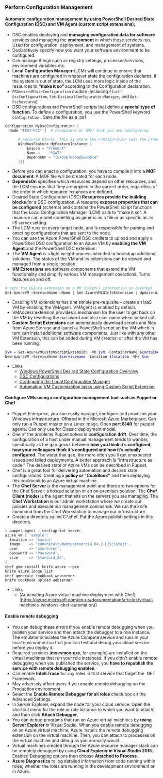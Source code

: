 ### Perform Configuration Management

#### Automate configuration management by using PowerShell Desired State Configuration (DSC) and VM Agent (custom script extensions); 
  * DSC enables deploying and __managing configuration data for software__ services and managing the __environment__ in which these services run. Used for configuration, deployment, and management of systems.
  * Declaratively specify how you want your software environment to be configured.
  * Can manage things such as registry settings, processes/services, environment variables etc.
  * __Local Configuration Manager__ (LCM) will continue to ensure that machines are configured in whatever state the configuration declares. If the system is out of state, the LCM uses more logic inside of the resources to __“make it so”__ according to the Configuration declaration.
  * `PSDesiredStateConfiguration` module (including `Start-DscConfiguration`, `Set-DscLocalConfigurationManager`, and `Get-DscResource`)
  * DSC configurations are PowerShell scripts that define a __special type of function__. To define a configuration, you use the PowerShell keyword `Configuration`. Save the file as a .ps1
  ```powershell
  Configuration MyDscConfiguration {
    Node "TEST-PC1" {  # (computers or VMs) that you are configuring

    	# resource blocks. This is where the configuration sets the properties for the resources
        WindowsFeature MyFeatureInstance {
            Ensure = "Present"
            Name =    "RSAT"
            DependsOn = "[Group]GroupExample"
        }}}
  ```

  * Before you can enact a configuration, you have to compile it into a __MOF document__. A MOF file will be created for each node.
  * __DependsOn__ specifies which resources depend on other resources, and the LCM ensures that they are applied in the correct order, regardless of the order in which resource instances are defined.
  * Desired State Configuration (DSC) __Resources provide the building blocks__ for a DSC configuration. A resource __exposes properties that can be configured__ (schema) and contains the PowerShell script functions that the Local Configuration Manager (LCM) calls to "make it so". A resource can model something as generic as a file or as specific as an IIS server setting.
  * The LCM runs on every target node, and is responsible for parsing and enacting configurations that are sent to the node.
  * You can use the Azure PowerShell DSC cmdlets to upload and apply a PowerShell DSC configuration to an Azure VM by __enabling the VM Agent__ and the PowerShell DSC extension.
  * The __VM Agent__ is a light weight process intended to bootstrap additional solutions. The status of the VM and its extensions can be viewed and managed from a single location.
  * __VM Extensions__ are software components that extend the VM functionality and simplify various VM management operations. Turns features on and off.
  ```powershell
  # sets the BGInfo extension on a VM (helpful information on desktop)
  Get-AzureVM –ServiceName –Name | Set-AzureVMBGInfoExtension | Update-AzureVM

  ```

  * Enabling VM extensions has one simple pre-requisite – create an IaaS VM by enabling the VMAgent. VMAgent is enabled by default.
  * VMAccess extension provides a mechanism for the user to get back on the VM by resetting the password and also user name when locked out.
  * __Custom Script Extensions__ can automatically download scripts and files from Azure Storage and launch a PowerShell script on the VM which in turn can install additional software components. Just like with any other VM Extension, this can be added during VM creation or after the VM has been running.
  ```powershell
  $vm = Set-AzureVMCustomScriptExtension -VM $vm -ContainerName $container -FileName 'start.ps1'
  New-AzureVM -ServiceName $servicename -Location $location -VMs $vm
  ```

  * Links
  	- [Windows PowerShell Desired State Configuration Overview](https://msdn.microsoft.com/en-us/powershell/dsc/overview)
  	- [DSC Configurations](https://msdn.microsoft.com/en-us/powershell/dsc/configurations)
  	- [Configuring the Local Configuration Manager](https://msdn.microsoft.com/en-us/powershell/dsc/metaconfig)
  	- [Automating VM Customization tasks using Custom Script Extension](https://azure.microsoft.com/en-us/documentation/articles/virtual-machines-windows-classic-extensions-customscript/)

#### Configure VMs using a configuration management tool such as Puppet or Chef
  * Puppet Enterprise, you can easily manage, configure and provision your Windows infrastructure. Offered in the Microsft Azure Marketplace. Can only run a Puppet master on a Linux image. Open __port 8140__ for puppet agents. Can only use for Classic deployment model.
  * One of the problems Puppet solves is __configuration drift__. Over time, the configuration of a host under manual management tends to wander, specifically as the gap grows between __how you think it’s configured, how your colleagues think it’s configured and how it’s actually configured__. The wider that gap, the more often you'll get unexpected issues and failed deployments. A better approach is "infrastructure as code." The desired state of Azure VMs can be described in Puppet.
  * Chef is a great tool for delivering automation and desired state configurations. Creating a __policy or “CookBook”__ and then deploying this cookbook to an Azure virtual machine.
  * The __Chef Server__ is the management point and there are two options for the Chef Server: a hosted solution or an on-premises solution. The __Chef Client (node)__ is the agent that sits on the servers you are managing. The __Chef Workstation__ is our admin workstation where we create our policies and execute our management commands. We run the knife command from the Chef Workstation to manage our infrastructure.
  * Create a directory called C:\chef. Put the Azure publish settings in this directory.
  ```powershell
  > puppet agent --configprint server.
  azure_vm { 'sample':   
    location => 'eastus'  
    image    => 'canonical:ubuntuserver:14.04.2-LTS:latest',   
    user     => 'azureuser',   
    password => 'Password',    
    size     => 'Standard_A0',   
  }
  chef gem install knife-azure ––pre
  knife azure image list
  chef generate cookbook webserver
  knife cookbook upload webserver

  ```
  * Links
    - (Automating Azure virtual machine deployment with Chef)[https://azure.microsoft.com/en-us/documentation/articles/virtual-machines-windows-chef-automation/]

#### Enable remote debugging
  * You can debug these errors if you enable remote debugging when you publish your service and then attach the debugger to a role instance. The emulator simulates the Azure Compute service and runs in your local environment so that you can test and debug your cloud service before you deploy it.
  * Required services (__msvsmon.exe__, for example) are installed on the virtual machines that run your role instances. If you didn't enable remote debugging when you published the service, you __have to republish the service with remote debugging enabled__.
  * Can enable __IntelliTrace__ for any roles in that service that target the .NET Framework.
  * May adversely affect users if you enable remote debugging on the Production environment.
  * Select the __Enable Remote Debugger for all roles__ check box on the Advanced Settings.
  * In Server Explorer, expand the node for your cloud service. Open the shortcut menu for the role or role instance to which you want to attach, and then click __Attach Debugger__.
  * You can debug programs that run on Azure virtual machines by __using Server Explorer__ in Visual Studio. When you enable remote debugging on an Azure virtual machine, Azure installs the remote debugging extension on the virtual machine. Then, you can attach to processes on the virtual machine and debug as you normally would.
  * Virtual machines created through the Azure resource manager stack can be remotely debugged by using __Cloud Explorer in Visual Studio 2015__. Enabled Debugging options then choose __Attached to Process__.
  * __Azure Diagnostics__ to log detailed information from code running within roles, whether the roles are running in the development environment or in Azure.

